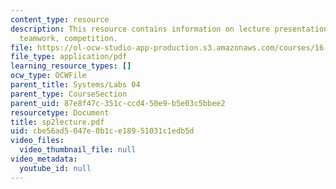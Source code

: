 ```yaml
---
content_type: resource
description: This resource contains information on lecture presentation on requirements,
  teamwork, competition.
file: https://ol-ocw-studio-app-production.s3.amazonaws.com/courses/16-01-unified-engineering-i-ii-iii-iv-fall-2005-spring-2006/cbe56ad5047e0b1ce18951031c1edb5d_sp2lecture.pdf
file_type: application/pdf
learning_resource_types: []
ocw_type: OCWFile
parent_title: Systems/Labs 04
parent_type: CourseSection
parent_uid: 87e8f47c-351c-ccd4-50e9-b5e03c5bbee2
resourcetype: Document
title: sp2lecture.pdf
uid: cbe56ad5-047e-0b1c-e189-51031c1edb5d
video_files:
  video_thumbnail_file: null
video_metadata:
  youtube_id: null
---
```

